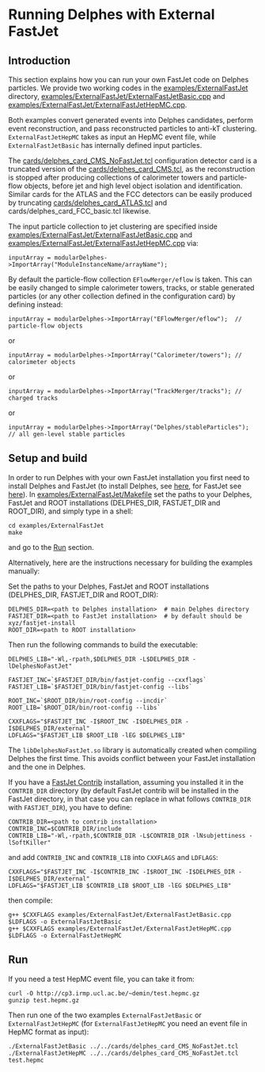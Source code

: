 # Running Delphes with External FastJet

## Introduction

This section explains how you can run your own FastJet code on Delphes particles. We provide two working codes in the [examples/ExternalFastJet]($source$/examples/ExternalFastJet) directory, [examples/ExternalFastJet/ExternalFastJetBasic.cpp]($source$/examples/ExternalFastJet/ExternalFastJetBasic.cpp) and [examples/ExternalFastJet/ExternalFastJetHepMC.cpp]($source$/examples/ExternalFastJet/ExternalFastJetHepMC.cpp).

Both examples convert generated events into Delphes candidates, perform event reconstruction, and pass reconstructed particles to anti-kT clustering. `ExternalFastJetHepMC` takes as input an HepMC event file, while `ExternalFastJetBasic` has internally defined input particles.

The [cards/delphes_card_CMS_NoFastJet.tcl]($source$/cards/delphes_card_CMS_NoFastJet.tcl) configuration detector card is a truncated version of the [cards/delphes_card_CMS.tcl]($source$/cards/delphes_card_CMS.tcl), as the reconstruction is stopped after producing collections of calorimeter towers and particle-flow objects, before jet and high level object isolation and identification. Similar cards for the ATLAS and the FCC detectors can be easily produced by truncating [cards/delphes_card_ATLAS.tcl]($source$/cards/delphes_card_ATLAS.tcl) and cards/delphes_card_FCC_basic.tcl likewise.

The input particle collection to jet clustering are specified inside [examples/ExternalFastJet/ExternalFastJetBasic.cpp]($source$/examples/ExternalFastJet/ExternalFastJetBasic.cpp) and [examples/ExternalFastJet/ExternalFastJetHepMC.cpp]($source$/examples/ExternalFastJet/ExternalFastJetHepMC.cpp) via:

```
inputArray = modularDelphes->ImportArray("ModuleInstanceName/arrayName");
```

By default the particle-flow collection `EFlowMerger/eflow` is taken. This can be easily changed to simple calorimeter towers, tracks, or stable generated particles (or any other collection defined in the configuration card) by defining instead:

```
inputArray = modularDelphes->ImportArray("EFlowMerger/eflow");  // particle-flow objects
```

or

```
inputArray = modularDelphes->ImportArray("Calorimeter/towers"); // calorimeter objects
```

or

```
inputArray = modularDelphes->ImportArray("TrackMerger/tracks"); // charged tracks
```

or

```
inputArray = modularDelphes->ImportArray("Delphes/stableParticles"); // all gen-level stable particles
```

## Setup and build

In order to run Delphes with your own FastJet installation you first need to install Delphes and FastJet (to install Delphes, see [here](/workbook/quick-tour), for FastJet see [here]($fastjet$/quickstart.html)). In [examples/ExternalFastJet/Makefile]($source$/examples/ExternalFastJet/Makefile) set the paths to your Delphes, FastJet and ROOT installations (DELPHES_DIR, FASTJET_DIR and ROOT_DIR), and simply type in a shell:

```
cd examples/ExternalFastJet
make
```

and go to the [Run](#run) section.

Alternatively, here are the instructions necessary for building the examples manually:

Set the paths to your Delphes, FastJet and ROOT installations (DELPHES_DIR, FASTJET_DIR and ROOT_DIR):

```
DELPHES_DIR=<path to Delphes installation>  # main Delphes directory
FASTJET_DIR=<path to FastJet installation>  # by default should be xyz/fastjet-install
ROOT_DIR=<path to ROOT installation>
```

Then run the following commands to build the executable:

```
DELPHES_LIB="-Wl,-rpath,$DELPHES_DIR -L$DELPHES_DIR -lDelphesNoFastJet"

FASTJET_INC=`$FASTJET_DIR/bin/fastjet-config --cxxflags`
FASTJET_LIB=`$FASTJET_DIR/bin/fastjet-config --libs`

ROOT_INC=`$ROOT_DIR/bin/root-config --incdir`
ROOT_LIB=`$ROOT_DIR/bin/root-config --libs`

CXXFLAGS="$FASTJET_INC -I$ROOT_INC -I$DELPHES_DIR -I$DELPHES_DIR/external"
LDFLAGS="$FASTJET_LIB $ROOT_LIB -lEG $DELPHES_LIB"
```

The `libDelphesNoFastJet.so` library is automatically created when compiling Delphes the first time. This avoids conflict between your FastJet installation and the one in Delphes.

If you have a [FastJet Contrib](http://fastjet.hepforge.org/contrib/) installation, assuming you installed it in the `CONTRIB_DIR` directory (by default FastJet contrib will be installed in the FastJet directory, in that case you can replace in what follows `CONTRIB_DIR` with `FASTJET_DIR`), you have to define:

```
CONTRIB_DIR=<path to contrib installation>
CONTRIB_INC=$CONTRIB_DIR/include
CONTRIB_LIB="-Wl,-rpath,$CONTRIB_DIR -L$CONTRIB_DIR -lNsubjettiness -lSoftKiller"
```

and add `CONTRIB_INC` and `CONTRIB_LIB` into `CXXFLAGS` and `LDFLAGS`:

```
CXXFLAGS="$FASTJET_INC -I$CONTRIB_INC -I$ROOT_INC -I$DELPHES_DIR -I$DELPHES_DIR/external"
LDFLAGS="$FASTJET_LIB $CONTRIB_LIB $ROOT_LIB -lEG $DELPHES_LIB"
```

then compile:

```
g++ $CXXFLAGS examples/ExternalFastJet/ExternalFastJetBasic.cpp $LDFLAGS -o ExternalFastJetBasic
g++ $CXXFLAGS examples/ExternalFastJet/ExternalFastJetHepMC.cpp $LDFLAGS -o ExternalFastJetHepMC
```

## Run

If you need a test HepMC event file, you can take it from:

```
curl -O http://cp3.irmp.ucl.ac.be/~demin/test.hepmc.gz
gunzip test.hepmc.gz
```

Then run one of the two examples `ExternalFastJetBasic` or `ExternalFastJetHepMC` (for `ExternalFastJetHepMC` you need an event file in HepMC format as input):

```
./ExternalFastJetBasic ../../cards/delphes_card_CMS_NoFastJet.tcl
./ExternalFastJetHepMC ../../cards/delphes_card_CMS_NoFastJet.tcl test.hepmc
```
